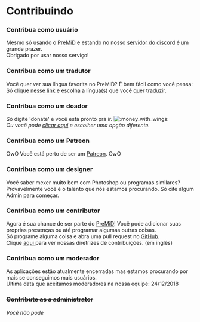 # Contribuindo

### Contribua como usuário

Mesmo só usando o [PreMiD](https://premid.app/) e estando no nosso [servidor do discord](https://discord.gg/WvfVZ8T) é um grande prazer.  
Obrigado por usar nosso serviço!

### Contribua como um tradutor

Você quer ver sua língua favorita no PreMiD? É bem fácil como você pensa:  
Só clique [nesse link](https://poeditor.com/join/project/Zzl1oOQV5g) e escolha a língua\(s\) que você quer traduzir.

### Contribua como um doador

Só digite 'donate' e você está pronto pra ir. ![:money\_with\_wings:](https://camo.githubusercontent.com/8c82232d72bdb736fd395fab7b9bf6d01b4a3cca/68747470733a2f2f6769746875622e6769746875626173736574732e636f6d2f696d616765732f69636f6e732f656d6f6a692f756e69636f64652f31663462382e706e67)  
_Ou você pode_ [_clicar aqui_](https://github.com/PreMiD/PreMiD) _e escolher uma opção diferente._

### Contribua como um Patreon

OwO Você está perto de ser um [Patreon](https://www.patreon.com/Timeraa). OwO

### Contribua como um designer

Você saber mexer muito bem com Photoshop ou programas similares? Provavelmente você é o talento que nôs estamos procurando. Só cite algum Admin para começar.

### Contribua como um contributor

Agora é sua chance de ser parte do [PreMiD](https://premid.app/)! Você pode adicionar suas proprias presenças ou até programar algumas outras coisas.  
Só programe alguma coisa e abra uma pull request no [GitHub](https://github.com/PreMiD/PreMiD).  
Clique [aqui ](https://github.com/PreMiD/PreMiD/blob/stable/CONTRIBUTING.md)para ver nossas diretrizes de contribuições. \(em inglês\)

### Contribua como um moderador

As aplicações estão atualmente encerradas mas estamos procurando por mais se conseguimos mais usuários.  
Ultima data que aceitamos moderadores na nossa equipe: 24/12/2018

### ~~Contribute as a administrator~~

_Você não pode_

